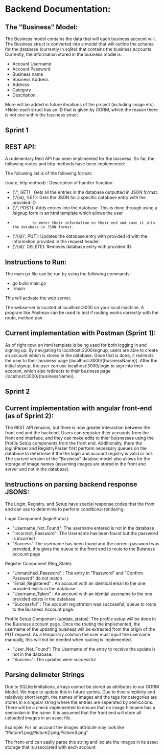# Backend Documentation: 

## The "Business" Model: 
The Business model contains the data that will each business account will.
The Business struct is converted into a model that will outline the schema 
for the database (currently in sqlite) that contains the business accounts. 
Currently, the information stored in the business model is: 

- Account Username
- Account Password
- Business name
- Business Address
- Address
- Category
- Description 

More will be added in future iterations of the project (including image etc). 
*Note: each struct has an ID that is given by GORM, which the reason there is not one within the business struct

## Sprint 1

## REST API: 
A rudimentary Rest API has been implimented for the buisness. So far, the following 
routes and http methods have been implemented: 

The following list is of the following format: 

(route, http method) : Description of handler function: 

- ('/', GET) : Gets all the entries in the database outputted in JSON format. 
- ('/{id}, GET}: Gets the JSON for a specific database entry with the provided ID
- ('/', POST): Adds entries into the database. This is done through using a /signup form in an html template which allows the user
-              to enter their information on their end and save it into the database in JSON format. 
- ('/{id}', PUT): Updates the database entry with provided id with the information provided in the request header
- ('/{id}' DELETE): Removes database entry with provided ID. 

## Instructions to Run: 
The main.go file can be run by using the following commands: 
- go build main.go 
- ./main

This will activate the web server. 

The webserver is located at localhost:3000 on your local machine. A program like Postman can be 
used to test if routing works correctly with the route, method pair. 

## Current implementation with Postman (Sprint 1):
As of right now, an html template is being used for both logging in and signing up. By navigating to
localhost:3000/signup, users are able to create an account which is stored in the database. Once that is
done, it redirects the user to their business page (localhost:3000/{businessName}). After the initial
signup, the user can use localhost:3000/login to sign into their account, which also redirects to
their business page (localhost:3000/{businessName}). 


## Sprint 2

## Current implementation with angular front-end (as of Sprint 2): 
The REST API remains, but there is now greater interaction between the front end and the backend. Users can regsister thier accounts from the front end interface, and they can make edits to thier buisnesses using the Profile Setup components from the front end. Additionally, there the loginParser and RegistryParser first perform necessary queues on the database to determine if the the login and account registry is valid or not. The current version of the "Business" databse model also allows for the storage of image names (assuming images are stored in the front end server and not in the database). 

## Instructions on parsing backend response JSONS: 
The Login, Registry, and Setup have special response codes that the front end can use to determine to perform conditional rendering. 

Login Component (loginStatus): 
 - "Username_Not_Found": The username entered is not in the database 
 - "Incorrect_Password": The Username has been found but the password is incorrect
 - "Success" The username has been found and the correct password was provided, this gives the queue to the front end to route to the Buisness     account page

Register Component (Reg_State): 
- "Unmatched_Password" : The entry in "Password" and "Confirm Password" do not match
- "Email_Registered" : An account with an identical email to the one provided exists in the database
- "Username_Taken" : An account with an idential username to the one provided exists in the database
- "Successful" : The account registration was successful, queue to route to the Buisness Account page. 

Profile Setup Component (update_status): 
The profile setup will be done in the Buisness account page. Once the routing the implemented, the username of the updating buisness will be extracted from the origin of the PUT request. As a temporary solution the user must input the username manually, this will not be needed when routing is implemented. 

- "User_Not_Found": The Username of the entry to receive the update is not in the database. 
- "Success": The updates were successful 

## Parsing delimeter Strings
Due to SQLite limitations, arrays cannot be stored as attributes to our GORM Model. We hope to update this in future sprints. Due to thier simplicity and relatively short length, the names of images and the tags for categories are stores in a singular string where the entries are seperated by semicolons. There will be a check implemented to ensure that no image filename has a semicolon in the name. It is assumed that the front end will store all uploaded images in an asset file.

Example: For an account the images attribute may look like
"Picture1.png;Picture2.png;Picture3.png"

The front-end can easily parse this string and isolate the images in its asset storage that is associated with each account. 

